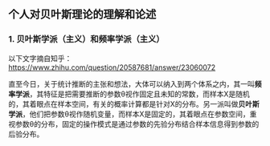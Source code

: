 ## 个人对贝叶斯理论的理解和论述

### 1. 贝叶斯学派（主义）和频率学派（主义）

以下文字摘自知乎：[https://www.zhihu.com/question/20587681/answer/23060072
](https://www.zhihu.com/question/20587681/answer/23060072)


直至今日，关于统计推断的主张和想法，大体可以纳入到两个体系之内，其一叫**频率学派**，其特征是把需要推断的参数θ视作固定且未知的常数，而样本X是随机的，其着眼点在样本空间，有关的概率计算都是针对X的分布。另一派叫做**贝叶斯学派**，他们把参数θ视作随机变量，而样本X是固定的，其着眼点在参数空间，重视参数θ的分布，固定的操作模式是通过参数的先验分布结合样本信息得到参数的后验分布。
